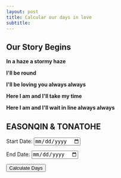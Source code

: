 ```yaml
---
layout: post
title: Calcular our days in love
subtitle:  
---
```


## Our Story Begins

**In a haze a stormy haze**

**I'll be round**

**I'll be loving you always always**

**Here I am and I'll take my time**

**Here I am and I'll wait in line always always**


## EASONQIN & TONATOHE


<label for="startDate">Start Date:</label>
<input type="date" id="startDate">

<label for="endDate">End Date:</label>
<input type="date" id="endDate">

<button onclick="calculateDays()">Calculate Days</button>

<p id="result"></p>

<script>
  // 设置开始日期为固定值（例如：2023年1月1日）
  var defaultStartDate = new Date('2020-01-01');
  document.getElementById('startDate').valueAsDate = defaultStartDate;

  // 计算函数保持不变
  function calculateDays() {
    var startDate = new Date(document.getElementById('startDate').value);
    var endDate = new Date();  // 设置结束日期为今天

    // Check if both dates are valid
    if (isNaN(startDate) || isNaN(endDate)) {
      alert('Please enter valid dates.');
      return;
    }

    var timeDiff = endDate - startDate; 
    var secondsDiff = Math.floor(timeDiff / 1000); 
    var days = Math.floor(secondsDiff / (3600 * 24)); 
    var hours = Math.floor((secondsDiff % (3600 * 24)) / 3600); 
    var minutes = Math.floor((secondsDiff % 3600) / 60); 
    var seconds = secondsDiff % 60; 
    
    document.getElementById('result').innerHTML = 'We have been in love for: ' + days + ' days, ' + hours + ' hours, '+ minutes + ' minutes, '+ seconds + ' seconds ^_^'; 
  }
</script>
